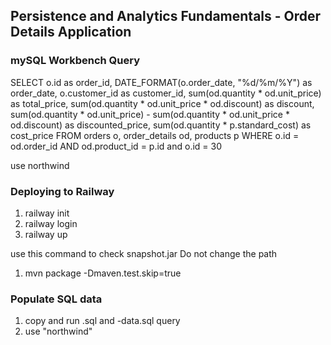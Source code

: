 ## Persistence and Analytics Fundamentals - Order Details Application
### mySQL Workbench Query

SELECT
    o.id as order_id,
    DATE_FORMAT(o.order_date, "%d/%m/%Y") as order_date,
    o.customer_id as customer_id,
    sum(od.quantity * od.unit_price) as total_price,
    sum(od.quantity * od.unit_price * od.discount) as discount,
    sum(od.quantity * od.unit_price) - sum(od.quantity * od.unit_price * od.discount) as discounted_price,
    sum(od.quantity * p.standard_cost) as cost_price
FROM
    orders o,
    order_details od,
    products p
WHERE
    o.id = od.order_id
        AND od.product_id = p.id
	and o.id = 30

use northwind

### Deploying to Railway
1. railway init
2. railway login
3. railway up

use this command to check snapshot.jar
Do not change the path
1. mvn package -Dmaven.test.skip=true

### Populate SQL data
1. copy and run .sql and -data.sql query
2. use "northwind"
